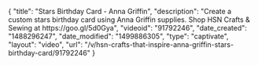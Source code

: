 {
    "title": "Stars Birthday Card - Anna Griffin",
    "description": "Create a custom stars birthday card using Anna Griffin supplies. Shop HSN Crafts & Sewing at https:\/\/goo.gl\/5d0Gya",
    "videoid": "91792246",
    "date_created": "1488296247",
    "date_modified": "1499886305",
    "type": "captivate",
    "layout": "video",
    "url": "\/v\/hsn-crafts-that-inspire-anna-griffin-stars-birthday-card\/91792246"
}